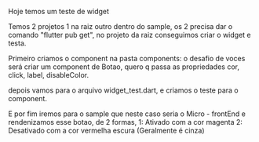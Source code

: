  Hoje temos um teste de widget 

Temos 2 projetos 1 na raiz outro dentro do sample, os 2 precisa dar o comando "flutter pub get", no projeto da raiz conseguimos criar o widget e testa.

Primeiro criamos o component na pasta components: o desafio de voces será criar um component de Botao, quero q passa as propriedades cor, click, label, disableColor.

depois vamos para o arquivo widget_test.dart, e criamos o teste para o component.

E por fim iremos para o sample que neste caso seria o Micro - frontEnd e rendenizamos esse botao, de 2 formas, 
1: Ativado com a cor magenta
2: Desativado com a cor vermelha escura (Geralmente é cinza)
